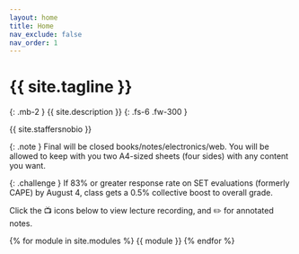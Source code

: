 ```yaml
---
layout: home
title: Home
nav_exclude: false
nav_order: 1
---
```


# {{ site.tagline }}
{: .mb-2 }
{{ site.description }}
{: .fs-6 .fw-300 }

{{ site.staffersnobio }}


 {: .note } 
Final will be closed books/notes/electronics/web. You will be allowed to keep with you two A4-sized sheets (four sides) with any content you want.

 {: .challenge } 
If 83% or greater response rate on SET evaluations (formerly CAPE) by August 4, class gets a 0.5% collective boost to overall grade. 

Click the 📺 icons below to view lecture recording, and ✏️ for annotated notes. 



<!-- [Jump to the current week](#week-03){: .btn } -->

{% for module in site.modules %}
{{ module }}
{% endfor %}

